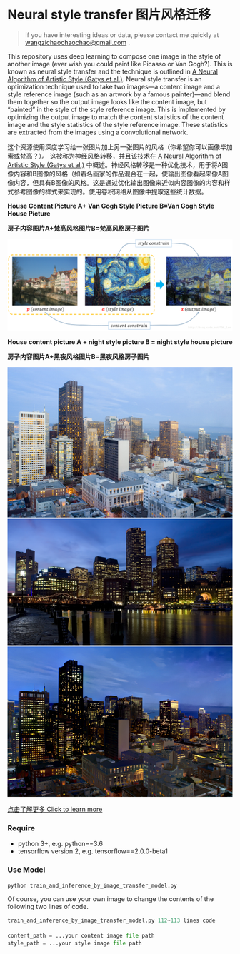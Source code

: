 # Neural style transfer 图片风格迁移
> If you have interesting ideas or data, please contact me quickly at wangzichaochaochao@gmail.com .

This repository uses deep learning to compose one image in the style of another image (ever wish you could paint like Picasso or Van Gogh?). This is known as neural style transfer and the technique is outlined in [A Neural Algorithm of Artistic Style (Gatys et al.)](https://arxiv.org/abs/1508.06576). Neural style transfer is an optimization technique used to take two images—a content image and a style reference image (such as an artwork by a famous painter)—and blend them together so the output image looks like the content image, but “painted” in the style of the style reference image. This is implemented by optimizing the output image to match the content statistics of the content image and the style statistics of the style reference image. These statistics are extracted from the images using a convolutional network.

这个资源使用深度学习给一张图片加上另一张图片的风格（你希望你可以画像毕加索或梵高？）。 这被称为神经风格转移，并且该技术在 [A Neural Algorithm of Artistic Style (Gatys et al.)](https://arxiv.org/abs/1508.06576) 中概述。神经风格转移是一种优化技术，用于将A图像内容和B图像的风格（如着名画家的作品混合在一起，使输出图像看起来像A图像内容，但具有B图像的风格。这是通过优化输出图像来近似内容图像的内容和样式参考图像的样式来实现的。使用卷积网络从图像中提取这些统计数据。

**House Content Picture A+ Van Gogh Style Picture B=Van Gogh Style House Picture**

**房子内容图片A+梵高风格图片B=梵高风格房子图片**

![](style_transfer_example.png)

**House content picture A + night style picture B = night style house picture**

**房子内容图片A+黑夜风格图片B=黑夜风格房子图片**

![](A1.png)
![](B1.png)
![](AB1.png)

[点击了解更多 Click to learn more](https://yuanxiaosc.github.io/categories/%E8%AE%BA%E6%96%87/%E5%9B%BE%E5%83%8F%E9%A3%8E%E6%A0%BC%E8%BF%81%E7%A7%BB/)


### Require

+ python 3+, e.g. python==3.6
+ tensorflow version 2, e.g. tensorflow==2.0.0-beta1

### Use Model

```python
python train_and_inference_by_image_transfer_model.py
```

Of course, you can use your own image to change the contents of the following two lines of code.

```python
train_and_inference_by_image_transfer_model.py 112~113 lines code

content_path = ...your content image file path
style_path = ...your style image file path
```
